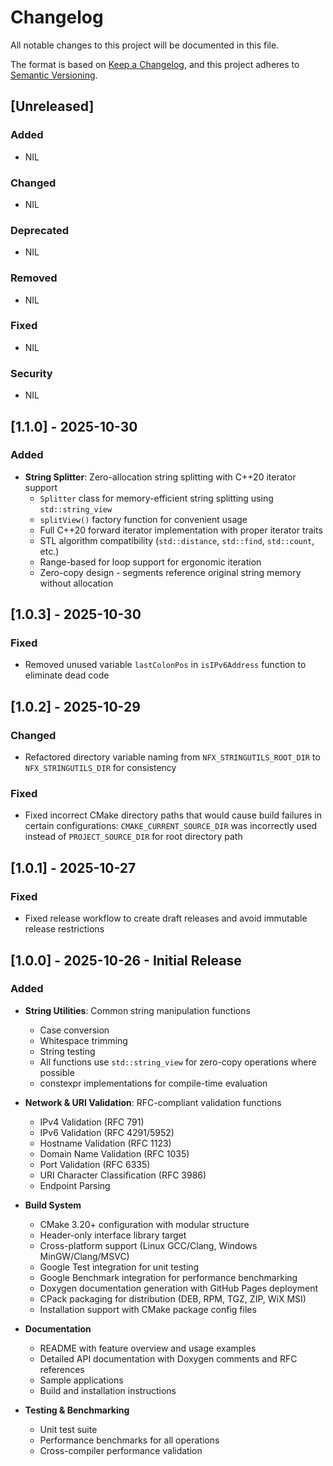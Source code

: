 # Changelog

All notable changes to this project will be documented in this file.

The format is based on [Keep a Changelog](https://keepachangelog.com/en/1.1.0/),
and this project adheres to [Semantic Versioning](https://semver.org/spec/v2.0.0.html).

## [Unreleased]

### Added

- NIL

### Changed

- NIL

### Deprecated

- NIL

### Removed

- NIL

### Fixed

- NIL

### Security

- NIL

## [1.1.0] - 2025-10-30

### Added

- **String Splitter**: Zero-allocation string splitting with C++20 iterator support
  - `Splitter` class for memory-efficient string splitting using `std::string_view`
  - `splitView()` factory function for convenient usage
  - Full C++20 forward iterator implementation with proper iterator traits
  - STL algorithm compatibility (`std::distance`, `std::find`, `std::count`, etc.)
  - Range-based for loop support for ergonomic iteration
  - Zero-copy design - segments reference original string memory without allocation

## [1.0.3] - 2025-10-30

### Fixed

- Removed unused variable `lastColonPos` in `isIPv6Address` function to eliminate dead code

## [1.0.2] - 2025-10-29

### Changed

- Refactored directory variable naming from `NFX_STRINGUTILS_ROOT_DIR` to `NFX_STRINGUTILS_DIR` for consistency

### Fixed

- Fixed incorrect CMake directory paths that would cause build failures in certain configurations:
  `CMAKE_CURRENT_SOURCE_DIR` was incorrectly used instead of `PROJECT_SOURCE_DIR` for root directory path

## [1.0.1] - 2025-10-27

### Fixed

- Fixed release workflow to create draft releases and avoid immutable release restrictions

## [1.0.0] - 2025-10-26 - Initial Release

### Added

- **String Utilities**: Common string manipulation functions

  - Case conversion
  - Whitespace trimming
  - String testing
  - All functions use `std::string_view` for zero-copy operations where possible
  - constexpr implementations for compile-time evaluation

- **Network & URI Validation**: RFC-compliant validation functions

  - IPv4 Validation (RFC 791)
  - IPv6 Validation (RFC 4291/5952)
  - Hostname Validation (RFC 1123)
  - Domain Name Validation (RFC 1035)
  - Port Validation (RFC 6335)
  - URI Character Classification (RFC 3986)
  - Endpoint Parsing

- **Build System**

  - CMake 3.20+ configuration with modular structure
  - Header-only interface library target
  - Cross-platform support (Linux GCC/Clang, Windows MinGW/Clang/MSVC)
  - Google Test integration for unit testing
  - Google Benchmark integration for performance benchmarking
  - Doxygen documentation generation with GitHub Pages deployment
  - CPack packaging for distribution (DEB, RPM, TGZ, ZIP, WiX MSI)
  - Installation support with CMake package config files

- **Documentation**

  - README with feature overview and usage examples
  - Detailed API documentation with Doxygen comments and RFC references
  - Sample applications
  - Build and installation instructions

- **Testing & Benchmarking**
  - Unit test suite
  - Performance benchmarks for all operations
  - Cross-compiler performance validation
